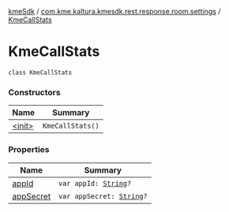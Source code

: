 [kmeSdk](../../index.md) / [com.kme.kaltura.kmesdk.rest.response.room.settings](../index.md) / [KmeCallStats](./index.md)

# KmeCallStats

`class KmeCallStats`

### Constructors

| Name | Summary |
|---|---|
| [&lt;init&gt;](-init-.md) | `KmeCallStats()` |

### Properties

| Name | Summary |
|---|---|
| [appId](app-id.md) | `var appId: `[`String`](https://kotlinlang.org/api/latest/jvm/stdlib/kotlin/-string/index.html)`?` |
| [appSecret](app-secret.md) | `var appSecret: `[`String`](https://kotlinlang.org/api/latest/jvm/stdlib/kotlin/-string/index.html)`?` |
